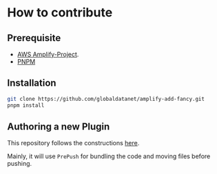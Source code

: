 # How to contribute

## Prerequisite

* [AWS Amplify-Project](https://docs.amplify.aws/cli/start/install/#configure-the-amplify-cli).
* [PNPM](https://pnpm.io/)

## Installation

```bash
git clone https://github.com/globaldatanet/amplify-add-fancy.git
pnpm install
```

## Authoring a new Plugin

This repository follows the constructions [here](https://docs.amplify.aws/cli/plugins/authoring/#plugin-package-structure).

Mainly, it will use `PrePush` for bundling the code and moving files before pushing.
